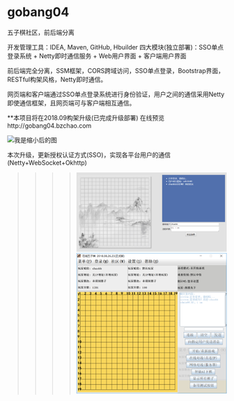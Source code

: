 # gobang04
五子棋社区，前后端分离

开发管理工具：IDEA, Maven, GitHub, Hbuilder
四大模块(独立部署)：SSO单点登录系统 + Netty即时通信服务 +
Web用户界面 + 客户端用户界面

前后端完全分离，SSM框架，CORS跨域访问，SSO单点登录，Bootstrap界面，RESTful构架风格，Netty即时通信。

网页端和客户端通过SSO单点登录系统进行身份验证，用户之间的通信采用Netty即使通信框架，且网页端可与客户端相互通信。

**本项目将在2018.09构架升级(已完成升级部署)
在线预览http://gobang04.bzchao.com


<img src="https://img-blog.csdn.net/20160406210559795" width="300" alt="我是缩小后的图"></img>


本次升级，更新授权认证方式(SSO)，实现各平台用户的通信(Netty+WebSocket+Okhttp)


>>>>![WEB端截图](https://github.com/bzsome/gobang04/blob/master/doc/browser-message.png?raw=true)
>>>>![客户端截图](https://github.com/bzsome/gobang04/blob/master/doc/client.png?raw=true)
